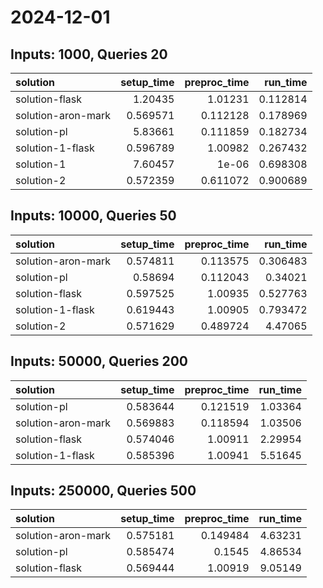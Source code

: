 # 2024-12-01

## Inputs: 1000, Queries 20

| solution           |   setup_time |   preproc_time |   run_time |
|:-------------------|-------------:|---------------:|-----------:|
| solution-flask     |     1.20435  |       1.01231  |   0.112814 |
| solution-aron-mark |     0.569571 |       0.112128 |   0.178969 |
| solution-pl        |     5.83661  |       0.111859 |   0.182734 |
| solution-1-flask   |     0.596789 |       1.00982  |   0.267432 |
| solution-1         |     7.60457  |       1e-06    |   0.698308 |
| solution-2         |     0.572359 |       0.611072 |   0.900689 |

## Inputs: 10000, Queries 50

| solution           |   setup_time |   preproc_time |   run_time |
|:-------------------|-------------:|---------------:|-----------:|
| solution-aron-mark |     0.574811 |       0.113575 |   0.306483 |
| solution-pl        |     0.58694  |       0.112043 |   0.34021  |
| solution-flask     |     0.597525 |       1.00935  |   0.527763 |
| solution-1-flask   |     0.619443 |       1.00905  |   0.793472 |
| solution-2         |     0.571629 |       0.489724 |   4.47065  |

## Inputs: 50000, Queries 200

| solution           |   setup_time |   preproc_time |   run_time |
|:-------------------|-------------:|---------------:|-----------:|
| solution-pl        |     0.583644 |       0.121519 |    1.03364 |
| solution-aron-mark |     0.569883 |       0.118594 |    1.03506 |
| solution-flask     |     0.574046 |       1.00911  |    2.29954 |
| solution-1-flask   |     0.585396 |       1.00941  |    5.51645 |

## Inputs: 250000, Queries 500

| solution           |   setup_time |   preproc_time |   run_time |
|:-------------------|-------------:|---------------:|-----------:|
| solution-aron-mark |     0.575181 |       0.149484 |    4.63231 |
| solution-pl        |     0.585474 |       0.1545   |    4.86534 |
| solution-flask     |     0.569444 |       1.00919  |    9.05149 |